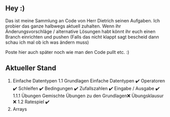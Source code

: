 ## Hey :)

Das ist meine Sammlung an Code von Herr Dietrich seinen Aufgaben.
Ich probier das ganze halbwegs aktuell zuhalten.
Wenn ihr Änderungsvorschläge / alternative Lösungen habt könnt ihr euch einen Branch einrichten und pushen 
(Falls das nicht klappt sagt bescheid dann schau ich mal ob ich was ändern muss)

Poste hier auch später noch wie man den Code pullt etc. :)

## Aktueller Stand

1. Einfache Datentypen
    1.1 Grundlagen
        Einfache Datentypen                ✔️
        Operatoren                         ✔️
        Schleifen                          ✔️
        Bedingungen                        ✔️
        Zufallszahlen                      ✔️
        Eingabe / Ausgabe                  ✔️
    1.1.1 Übungen
        Gemischte Übungen zu den Grundlagen❌
        Übungsklausur                      ❌
    1.2 Ratespiel                          ✔️
2.  Arrays
